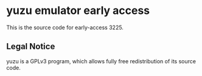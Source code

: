 yuzu emulator early access
=============

This is the source code for early-access 3225.

## Legal Notice

yuzu is a GPLv3 program, which allows fully free redistribution of its source code.